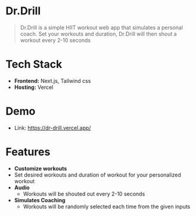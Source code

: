 # Dr.Drill
> Dr.Drill is a simple HIIT workout web app that simulates a personal coach. Set your workouts and duration, Dr.Drill will then shout a workout every 2-10 seconds

# Tech Stack
- **Frontend:** Next.js, Tailwind css
- **Hosting:** Vercel

# Demo
- Link: https://dr-drill.vercel.app/

# Features
- **Customize workouts**
 - Set desired workouts and duration of workout for your personalized workout
- **Audio**
  - Workouts will be shouted out every 2-10 seconds
- **Simulates Coaching**
  - Workouts will be randomly selected each time from the given inputs


  
